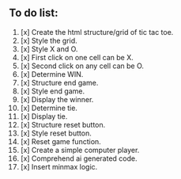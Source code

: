 ## To do list: 
1. [x] Create the html structure/grid of tic tac toe. 
2. [x] Style the grid. 
3. [x] Style X and O. 
3. [x] First click on one cell can be X. 
4. [x] Second click on any cell can be O. 
5. [x] Determine WIN.
6. [x] Structure end game.
7. [x] Style end game. 
6. [x] Display the winner. 
7. [x] Determine tie. 
8. [x] Display tie. 
9. [x] Structure reset button.
10. [x] Style reset button. 
9. [x] Reset game function. 
12. [x] Create a simple computer player. 
13. [x] Comprehend ai generated code. 
13. [x] Insert minmax logic.  
